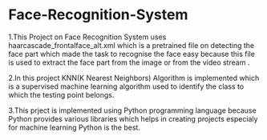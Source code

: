 # Face-Recognition-System

1.This Project on Face Recognition System uses haarcascade_frontalface_alt.xml which is a pretrained file on detecting the face part which made the task to recognise the face easy 
because this file is used to extract the face part from the image or from the video stream .

2.In this project KNN(K Nearest Neighbors) Algorithm is implemented which is a supervised machine learning algorithm used to identify the class to which the testing point belongs.

3.This prject is implemented using Python programming language because Python provides various libraries which helps in creating projects especialy for machine learning Python is 
the best.


